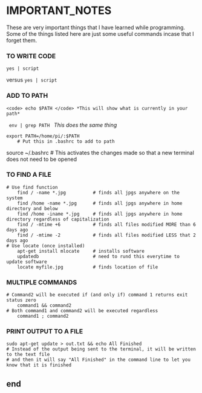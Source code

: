 
# IMPORTANT_NOTES
These are very important things that I have learned while programming.
Some of the things listed here are just some useful commands incase
that I forget them.

### TO WRITE CODE
<pre><code>yes | script </code></pre>
versus
<code>yes | script </code>


### ADD TO PATH

	<code> echo $PATH </code> *This will show what is currently in your path*

<code> env | grep PATH </code> *This does the same thing*

	export PATH=/home/pi/:$PATH 
		# Put this in .bashrc to add to path
source ~/.bashrc # This activates the changes made so that a new terminal does not need to be opened

### TO FIND A FILE
	# Use find function
		find / -name *.jpg			# finds all jpgs anywhere on the system
		find /home -name *.jpg		# finds all jpgs anywhere in home directory and below
		find /home -iname *.jpg		# finds all jpgs anywhere in home directory regardless of capitalization
		find / -mtime +6			# finds all files modified MORE than 6 days ago
		find / -mtime -2			# finds all files modified LESS that 2 days ago
	# Use locate (once installed)
		apt-get install mlocate		# installs software
		updatedb					# need to rund this everytime to update software
		locate myfile.jpg			# finds location of file

### MULTIPLE COMMANDS
	# Command2 will be executed if (and only if) command 1 returns exit status zero
		command1 && command2
	# Both command1 and command2 will be executed regardless
		command1 ; command2

### PRINT OUTPUT TO A FILE
	sudo apt-get update > out.txt && echo All Finished
	# Instead of the output being sent to the terminal, it will be written to the text file
	# and then it will say "All Finished" in the command line to let you know that it is finished








end
---
